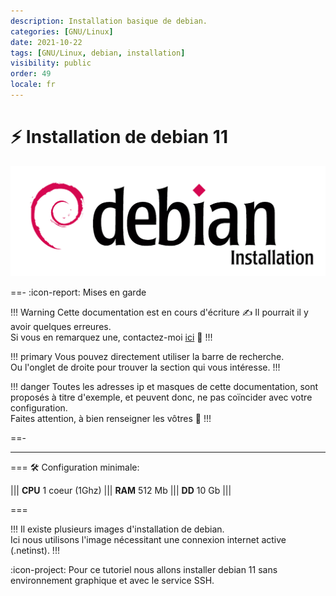 ```yaml
---
description: Installation basique de debian.
categories: [GNU/Linux]
date: 2021-10-22
tags: [GNU/Linux, debian, installation]
visibility: public
order: 49
locale: fr
---
```


# :zap: Installation de debian 11

![](images/debianinst.webp)

==- :icon-report: Mises en garde

!!! Warning Cette documentation est en cours d'écriture :writing_hand:
Il pourrait il y avoir quelques erreures.  
Si vous en remarquez une, contactez-moi [ici](mailto:contactit.yarka@slmail.me) :slightly_smiling_face:
!!!

!!! primary
Vous pouvez directement utiliser la barre de recherche.  
Ou l'onglet de droite pour trouver la section qui vous intéresse.
!!!

!!! danger
Toutes les adresses ip et masques de cette documentation, sont proposés à titre d'exemple, et peuvent donc, ne pas coïncider avec votre configuration.  
Faites attention, à bien renseigner les vôtres :slightly_smiling_face:
!!!

==-

---

=== :hammer_and_wrench: Configuration minimale:

||| **CPU**
 1 coeur (1Ghz)
||| **RAM**
 512 Mb
||| **DD**
 10 Gb
|||

===

!!!
Il existe plusieurs images d'installation de debian.  
Ici nous utilisons l'image nécessitant une connexion internet active (.netinst).
!!!

:icon-project: Pour ce tutoriel nous allons installer debian 11 sans environnement graphique et avec le service SSH.


